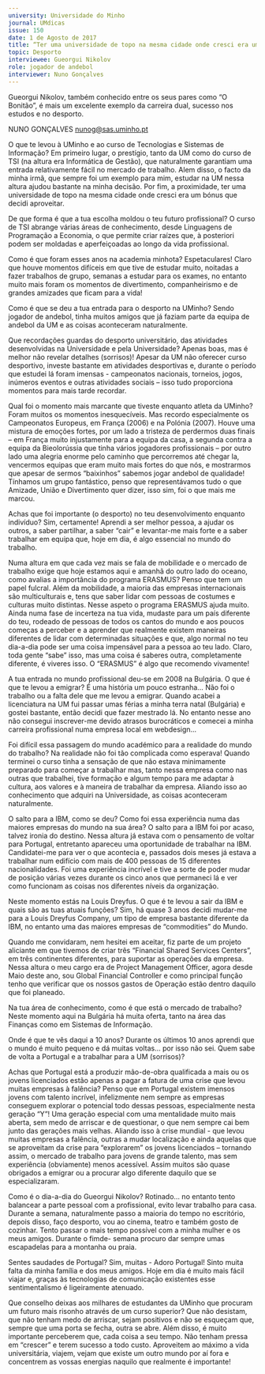 ```yaml
---
university: Universidade do Minho
journal: UMdicas
issue: 150
date: 1 de Agosto de 2017
title: “Ter uma universidade de topo na mesma cidade onde cresci era um bónus que decidi aproveitar”
topic: Desporto
interviewee: Gueorgui Nikolov
role: jogador de andebol
interviewer: Nuno Gonçalves
---
```



Gueorgui Nikolov, também conhecido entre os seus pares como “O Bonitão”, é mais um excelente exemplo da carreira dual, sucesso nos estudos e no desporto.

NUNO GONÇALVES
nunog@sas.uminho.pt

O que te levou à UMinho e ao curso de Tecnologias e Sistemas de Informação?
Em primeiro lugar, o prestígio, tanto da UM como do curso de TSI (na altura era Informática de Gestão), que naturalmente garantiam uma entrada relativamente fácil no mercado de trabalho.
Alem disso, o facto da minha irmã, que sempre foi um exemplo para mim, estudar na UM nessa altura ajudou bastante na minha decisão. Por fim, a proximidade, ter uma universidade de topo na mesma cidade onde cresci era um bónus que decidi aproveitar.

De que forma é que a tua escolha moldou o teu futuro profissional?
O curso de TSI abrange várias áreas de conhecimento, desde Linguagens de Programação a Economia, o que permite criar raízes que, à posteriori podem ser moldadas e aperfeiçoadas ao longo da vida profissional.

Como é que foram esses anos na academia minhota?
Espetaculares! Claro que houve momentos difíceis em que tive de estudar muito, noitadas a fazer trabalhos de grupo, semanas a estudar para os exames, no entanto muito mais foram os momentos de divertimento, companheirismo e de grandes amizades que ficam para a vida!

Como é que se deu a tua entrada para o desporto na UMinho?
Sendo jogador de andebol, tinha muitos amigos que já faziam parte da equipa de andebol da UM e as coisas aconteceram naturalmente.

Que recordações guardas do desporto universitário, das atividades desenvolvidas na Universidade e pela Universidade?
Apenas boas, mas é melhor não revelar detalhes (sorrisos)! Apesar da UM não oferecer curso desportivo, investe bastante em atividades desportivas e, durante o período que estudei lá foram imensas - campeonatos nacionais, torneios, jogos, inúmeros eventos e outras atividades sociais – isso tudo proporciona momentos para mais tarde recordar.

Qual foi o momento mais marcante que tiveste enquanto atleta da UMinho?
Foram muitos os momentos inesquecíveis. Mas recordo especialmente os Campeonatos Europeus, em França (2006) e na Polónia (2007). Houve uma mistura de emoções fortes, por um lado a tristeza de perdermos duas finais – em França muito injustamente para a equipa da casa, a segunda contra a equipa da Bieolorússia que tinha vários jogadores profissionais – por outro lado uma alegria enorme pelo caminho que percorremos até chegar la, vencermos equipas que eram muito mais fortes do que nós, e mostrarmos que apesar de sermos “baixinhos” sabemos jogar andebol de qualidade!
Tínhamos um grupo fantástico, penso que representávamos tudo o que Amizade, União e Divertimento quer dizer, isso sim, foi o que mais me marcou.

Achas que foi importante (o desporto) no teu desenvolvimento enquanto indivíduo?
Sim, certamente! Aprendi a ser melhor pessoa, a ajudar os outros, a saber partilhar, a saber “cair” e levantar-me mais forte e a saber trabalhar em equipa que, hoje em dia, é algo essencial no mundo do trabalho.

Numa altura em que cada vez mais se fala de mobilidade e o mercado de trabalho exige que hoje estamos aqui e amanhã do outro lado do oceano, como avalias a importância do programa ERASMUS?
Penso que tem um papel fulcral.
Além da mobilidade, a maioria das empresas internacionais são multiculturais e, tens que saber lidar com pessoas de costumes e culturas muito distintas. Nesse aspeto o programa ERASMUS ajuda muito. Ainda numa fase de incerteza na tua vida, mudaste para um país diferente do teu, rodeado de pessoas de todos os cantos do mundo e aos poucos começas a perceber e a aprender que realmente existem maneiras diferentes de lidar com determinadas situações e que, algo normal no teu dia-a-dia pode ser uma coisa impensável para a pessoa ao teu lado. Claro, toda gente “sabe” isso, mas uma coisa é saberes outra, completamente diferente, é viveres isso. O “ERASMUS” é algo que recomendo vivamente!

A tua entrada no mundo profissional deu-se em 2008 na Bulgária. O que é que te levou a emigrar?
É uma história um pouco estranha… Não foi o trabalho ou a falta dele que me levou a emigrar.
Quando acabei a licenciatura na UM fui passar umas férias a minha terra natal (Bulgária) e gostei bastante, então decidi que fazer mestrado lá. No entanto nesse ano não consegui inscrever-me devido atrasos burocráticos e comecei a minha carreira profissional numa empresa local em webdesign...

Foi difícil essa passagem do mundo académico para a realidade do mundo do trabalho?
Na realidade não foi tão complicada como esperava! Quando terminei o curso tinha a sensação de que não estava minimamente preparado para começar a trabalhar mas, tanto nessa empresa como nas outras que trabalhei, tive formação e algum tempo para me adaptar à cultura, aos valores e à maneira de trabalhar da empresa. Aliando isso ao conhecimento que adquiri na Universidade, as coisas aconteceram naturalmente.

O salto para a IBM, como se deu? Como foi essa experiência numa das maiores empresas do mundo na sua área?
O salto para a IBM foi por acaso, talvez ironia do destino.
Nessa altura já estava com o pensamento de voltar para Portugal, entretanto apareceu uma oportunidade de trabalhar na IBM. Candidatei-me para ver o que acontecia e, passados dois meses já estava a trabalhar num edifício com mais de 400 pessoas de 15 diferentes nacionalidades.
Foi uma experiência incrível e tive a sorte de poder mudar de posição várias vezes durante os cinco anos que permaneci lá e ver como funcionam as coisas nos diferentes níveis da organização.

Neste momento estás na Louis Dreyfus. O que é te levou a sair da IBM e quais são as tuas atuais funções?
Sim, há quase 3 anos decidi mudar-me para a Louis Dreyfus Company, um tipo de empresa bastante diferente da IBM, no entanto uma das maiores empresas de “commodities” do Mundo.

Quando me convidaram, nem hesitei em aceitar, fiz parte de um projeto aliciante em que tivemos de criar três “Financial Shared Services Centers”, em três continentes diferentes, para suportar as operações da empresa. Nessa altura o meu cargo era de Project Management Officer, agora desde Maio deste ano, sou Global Financial Controller e como principal função tenho que verificar que os nossos gastos de Operação estão dentro daquilo que foi planeado.

Na tua área de conhecimento, como é que está o mercado de trabalho?
Neste momento aqui na Bulgária há muita oferta, tanto na área das Finanças como em Sistemas de Informação.

Onde é que te vês daqui a 10 anos?
Durante os últimos 10 anos aprendi que o mundo é muito pequeno e dá muitas voltas… por isso não sei. Quem sabe de volta a Portugal e a trabalhar para a UM (sorrisos)?

Achas que Portugal está a produzir mão-de-obra qualificada a mais ou os jovens licenciados estão apenas a pagar a fatura de uma crise que levou muitas empresas à falência?
Penso que em Portugal existem imensos jovens com talento incrível, infelizmente nem sempre as empresas conseguem explorar o potencial todo dessas pessoas, especialmente nesta geração “Y”!
Uma geração especial com uma mentalidade muito mais aberta, sem medo de arriscar e de questionar, o que nem sempre cai bem junto das gerações mais velhas.
Aliando isso à crise mundial - que levou muitas empresas a falência, outras a mudar localização e ainda aquelas que se aproveitam da crise para “explorarem” os jovens licenciados – tornando assim, o mercado de trabalho para jovens de grande talento, mas sem experiência (obviamente) menos acessível. Assim muitos são quase obrigados a emigrar ou a procurar algo diferente daquilo que se especializaram.

Como é o dia-a-dia do Gueorgui Nikolov?
Rotinado… no entanto tento balancear a parte pessoal com a profissional, evito levar trabalho para casa. Durante a semana, naturalmente passo a maioria do tempo no escritório, depois disso, faço desporto, vou ao cinema, teatro e também gosto de cozinhar.
Tento passar o mais tempo possível com a minha mulher e os meus amigos. Durante o fimde- semana procuro dar sempre umas escapadelas para a montanha ou praia.

Sentes saudades de Portugal?
Sim, muitas - Adoro Portugal!
Sinto muita falta da minha família e dos meus amigos.
Hoje em dia é muito mais fácil viajar e, graças às tecnologias de comunicação existentes esse sentimentalismo é ligeiramente atenuado.

Que conselho deixas aos milhares de estudantes da UMinho que procuram um futuro mais risonho através de um curso superior?
Que não desistam, que não tenham medo de arriscar, sejam positivos e não se esqueçam que, sempre que uma porta se fecha, outra se abre. Além disso, é muito importante perceberem que, cada coisa a seu tempo. Não tenham pressa em “crescer” e terem sucesso a todo custo. Aproveitem ao máximo a vida universitária, viajem, vejam que existe um outro mundo por aí fora e concentrem as vossas energias naquilo que realmente é importante!

